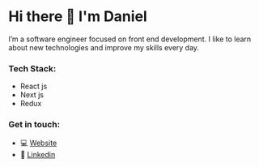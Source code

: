 # Hi there 👋 I'm Daniel

I’m a software engineer focused on front end development. I like to learn about new technologies and improve my skills every day.

### Tech Stack:

- React js
- Next js
- Redux

### Get in touch:

- 💻 [Website](https://www.darudev.com/portfolio)
- 💼 [Linkedin](https://www.linkedin.com/in/daniel-mendoza-developer)
